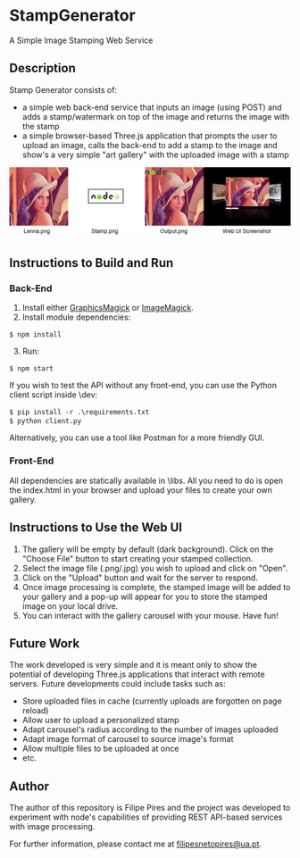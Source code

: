 # StampGenerator
A Simple Image Stamping Web Service

## Description

Stamp Generator consists of: 
- a simple web back-end service that inputs an image (using POST) and adds a stamp/watermark on top of the image and returns the image with the stamp
- a simple browser-based Three.js application that prompts the user to upload an image, calls the back-end to add a stamp to the image and show's a very simple "art gallery" with the uploaded image with a stamp

![banner](https://github.com/FilipePires98/StampGenerator/blob/main/BackEnd/public/banner.png)

## Instructions to Build and Run

### Back-End

1. Install either [GraphicsMagick](http://www.graphicsmagick.org/) or [ImageMagick](https://imagemagick.org/index.php).
2. Install module dependencies:
```console
$ npm install
```
3. Run:
```console
$ npm start
```

If you wish to test the API without any front-end, you can use the Python client script inside \dev:
```console
$ pip install -r .\requirements.txt
$ python client.py
```
Alternatively, you can use a tool like Postman for a more friendly GUI.

### Front-End

All dependencies are statically available in \libs.
All you need to do is open the index.html in your browser and upload your files to create your own gallery.

## Instructions to Use the Web UI

1. The gallery will be empty by default (dark background). Click on the "Choose File" button to start creating your stamped collection. 
2. Select the image file (.png/.jpg) you wish to upload and click on "Open".
3. Click on the "Upload" button and wait for the server to respond.
4. Once image processing is complete, the stamped image will be added to your gallery and a pop-up will appear for you to store the stamped image on your local drive.
5. You can interact with the gallery carousel with your mouse. Have fun!

## Future Work

The work developed is very simple and it is meant only to show the potential of developing Three.js applications that interact with remote servers.
Future developments could include tasks such as:
- Store uploaded files in cache (currently uploads are forgotten on page reload)
- Allow user to upload a personalized stamp
- Adapt carousel's radius according to the number of images uploaded
- Adapt image format of carousel to source image's format
- Allow multiple files to be uploaded at once
- etc.

## Author

The author of this repository is Filipe Pires and the project was developed to experiment with node's capabilities of providing REST API-based services with image processing.

For further information, please contact me at filipesnetopires@ua.pt.
